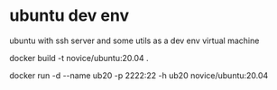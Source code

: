 # ubuntu dev env
ubuntu with ssh server and some utils as a dev env virtual machine

docker build -t novice/ubuntu:20.04 .
<!-- yes | docker image prune -->
docker run -d --name ub20 -p 2222:22 -h ub20 novice/ubuntu:20.04